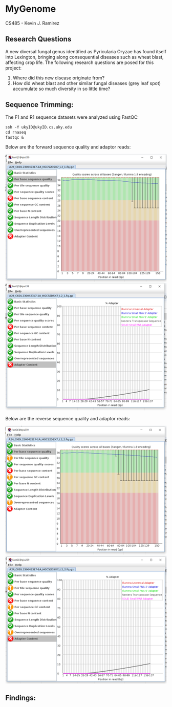 # MyGenome
CS485 - Kevin J. Ramirez

## Research Questions

A new diversal fungal genus identified as Pyricularia Oryzae has found itself into Lexington, bringing along consequential diseases such as wheat blast, affecting crop life. The following research questions are posed for this project:

1. Where did this new disease originate from?
2. How did wheat blast and other similar fungal diseases (grey leaf spot) accumulate so much diversity in so little time?

## Sequence Trimming:

The F1 and R1 sequence datasets were analyzed using FastQC:

```$env:DISPLAY = 'localhost:0'
ssh -Y ukyID@ukyID.cs.uky.edu
cd rnaseq
fastqc &
```

Below are the forward sequence quality and adaptor reads:

![ForwardReadQuality.PNG](/data/ForwardReadQuality.PNG)
![ForwardReadAdaptor.PNG](/data/ForwardReadAdaptor.PNG)

Below are the reverse sequence quality and adaptor reads:

![ReverseReadQuality.PNG](/data/ReverseReadQuality.PNG)
![ReverseReadAdaptor.PNG](/data/ReverseReadAdaptor.PNG)

## Findings:

## 
